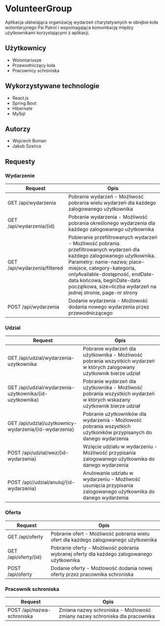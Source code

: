 # VolunteerGroup

Aplikacja ułatwiająca organizację wydarzeń charytatywnych w obrębie koła wolontaryjnego Psi Patrol 
i wspomagająca komunikację między użytkownikami korzystającymi z aplikacji.

## Użytkownicy 

<ul>
  <li>Wolontariusze</li>
  <li>Przewodniczący koła</li>
  <li>Pracownicy schroniska</li>
</ul>

## Wykorzystywane technologie

<ul>
  <li>React.js</li>
  <li>Spring Boot</li>
  <li>Hibernate</li>
  <li>MySql</li>
</ul>

## Autorzy 

<ul>
  <li>Wojciech Boman</li>
  <li>Jakub Szańca</li>
</ul>


## Requesty

### Wydarzenie

| Request| Opis |
|-|-|
GET /api/wydarzenia | Pobranie wydarzeń - Możliwość pobrania wielu wydarzeń dla każdego zalogowanego użytkownika
GET /api/wydarzenia/{id} | Pobranie wydarzenia - Możliwość pobrania określonego wydarzenia dla każdego zalogowanego użytkownika
GET /api/wydarzenia/filtered | Pobieranie przefiltrowanych wydarzeń - Możliwość pobrania przefiltrowanych wydarzeń dla każdego zalogowanego użytkownika. Parametry: name-nazwa; place-miejsce, category-kategoria, onlyAvailable-dostępność, endDate-data końcowa, beginDate-data początkowa, size=liczba wydarzeń na jednej stronie, page-nr strony
POST /api/wydarzenia | Dodanie wydarzenia - Możlowość dodania nowego wydarzenia przez przewodniczącego


### Udzial
| Request| Opis |
|-|-|
GET /api/udzial/wydarzenia-uzytkownika | Pobranie wydarzeń dla użytkownika - Możliwość pobrania wszystkich wydarzeń w których zalogowany użytkownik bierze udział
GET /api/udzial/wydarzenia-uzytkownika/{id-uzytkownika} | Pobranie wydarzeń dla użytkownika - Możliwość pobrania wszystkich wydarzeń w których wskazany użytkownik bierze udział
GET /api/udzial/uzytkownicy-wydarzenia/{id-wydarzenia} | Pobranie użytkowników dla wydarzenia - Możlowość pobrania wszystkich użytkoników przypisanych do danego wydarzenia
POST /api/udzial/wez/{id-wydarzenia} | Wzięcie udziału w wydarzeniu - Możliwość przypisania zalogowanego użytkownika do danego wydarzenia
POST /api//udzial/anuluj/{id-wydarzenia} | Anulowanie udziału w wydarzeniu - Możliwość usunięcia przypisania zalogowanego użytkownika do danego wydarzenia

### Oferta

| Request| Opis |
|-|-|
GET /api/oferty | Pobranie ofert - Możliwość pobrania wielu ofert dla każdego zalogowanego użytkownika
GET /api/oferty/{id} | Pobranie oferty - Możliwość pobrania wybranej oferty dla każdego zalogowanego użytkownika
POST /api/oferty | Dodanie oferty - Możlowość dodania nowej oferty przez pracownika schroniska

### Pracownik schroniska

| Request| Opis |
|-|-|
POST /api/nazwa-schroniska | Zmiana nazwy schroniska - Możlowość zmiany nazwy schroniska dla pracownika

